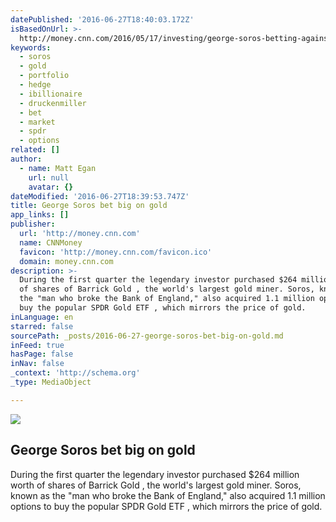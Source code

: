 ```yaml
---
datePublished: '2016-06-27T18:40:03.172Z'
isBasedOnUrl: >-
  http://money.cnn.com/2016/05/17/investing/george-soros-betting-against-stocks-buy-gold/
keywords:
  - soros
  - gold
  - portfolio
  - hedge
  - ibillionaire
  - druckenmiller
  - bet
  - market
  - spdr
  - options
related: []
author:
  - name: Matt Egan
    url: null
    avatar: {}
dateModified: '2016-06-27T18:39:53.747Z'
title: George Soros bet big on gold
app_links: []
publisher:
  url: 'http://money.cnn.com'
  name: CNNMoney
  favicon: 'http://money.cnn.com/favicon.ico'
  domain: money.cnn.com
description: >-
  During the first quarter the legendary investor purchased $264 million worth
  of shares of Barrick Gold , the world's largest gold miner. Soros, known as
  the "man who broke the Bank of England," also acquired 1.1 million options to
  buy the popular SPDR Gold ETF , which mirrors the price of gold.
inLanguage: en
starred: false
sourcePath: _posts/2016-06-27-george-soros-bet-big-on-gold.md
inFeed: true
hasPage: false
inNav: false
_context: 'http://schema.org'
_type: MediaObject

---
```

<article style=""><img src="https://imgflo.herokuapp.com/graph/vahj1ThiexotieMo/67a45fd2c4caf5f6ce487e360b2c09fc/noop.jpg?input=http%3A%2F%2Fi2.cdn.turner.com%2Fmoney%2Fdam%2Fassets%2F150403152631-george-soros-in-82-seconds-00001005-1024x576.jpg" /><h1>George Soros bet big on gold</h1><p>During the first quarter the legendary investor purchased $264 million worth of shares of Barrick Gold , the world's largest gold miner. Soros, known as the "man who broke the Bank of England," also acquired 1.1 million options to buy the popular SPDR Gold ETF , which mirrors the price of gold.</p></article>